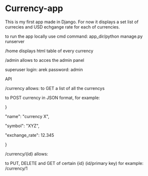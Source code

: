 # Currency-app

This is my first app made in Django.
For now it displays a set list of currecies and USD echgange rate for each of currencies.

to run the app locally use cmd command: app_dir/python manage.py runserver

/home displays html table of every currency

/admin allows to acces the admin panel

  superuser login: arek password: admin

API

/currency allows:
to GET a list of all the currencys

to POST currency in JSON format, for example: 

}

  "name": "currency X",
  
  "symbol": "XYZ",
  
  "exchange_rate": 12.345
  
}

/currency/{id} allows:

to PUT, DELETE and GET of certain {id} (id/primary key) for example: /currency/1

